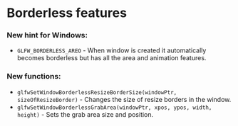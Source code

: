 # Borderless features

### New hint for Windows:
- `GLFW_BORDERLESS_AREO` - When window is created it automatically becomes borderless but has all the area and animation features.
### New functions:

- `glfwSetWindowBorderlessResizeBorderSize(windowPtr, sizeOfResizeBorder)` - Changes the size of resize borders in the window.
- `glfwSetWindowBorderlessGrabArea(windowPtr, xpos, ypos, width, height)` - Sets the grab area size and position.
